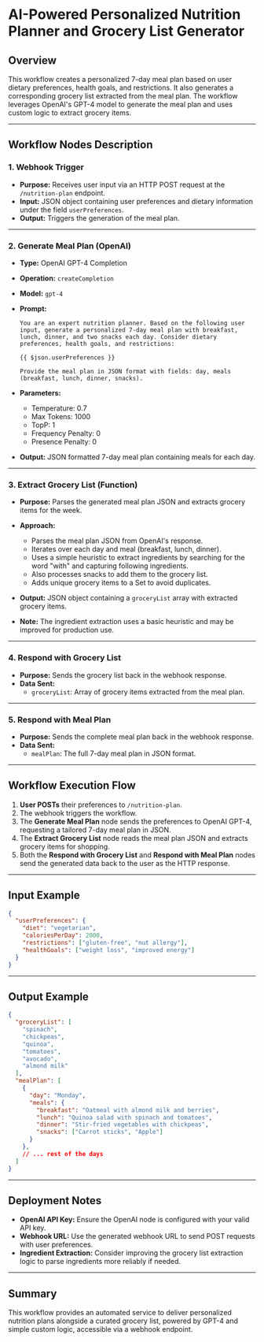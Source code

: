 # AI-Powered Personalized Nutrition Planner and Grocery List Generator

## Overview

This workflow creates a personalized 7-day meal plan based on user dietary preferences, health goals, and restrictions. It also generates a corresponding grocery list extracted from the meal plan. The workflow leverages OpenAI's GPT-4 model to generate the meal plan and uses custom logic to extract grocery items.

---

## Workflow Nodes Description

### 1. Webhook Trigger

- **Purpose:** Receives user input via an HTTP POST request at the `/nutrition-plan` endpoint.
- **Input:** JSON object containing user preferences and dietary information under the field `userPreferences`.
- **Output:** Triggers the generation of the meal plan.

---

### 2. Generate Meal Plan (OpenAI)

- **Type:** OpenAI GPT-4 Completion
- **Operation:** `createCompletion`
- **Model:** `gpt-4`
- **Prompt:**

  ```
  You are an expert nutrition planner. Based on the following user input, generate a personalized 7-day meal plan with breakfast, lunch, dinner, and two snacks each day. Consider dietary preferences, health goals, and restrictions:

  {{ $json.userPreferences }}

  Provide the meal plan in JSON format with fields: day, meals (breakfast, lunch, dinner, snacks).
  ```
- **Parameters:**  
  - Temperature: 0.7  
  - Max Tokens: 1000  
  - TopP: 1  
  - Frequency Penalty: 0  
  - Presence Penalty: 0  

- **Output:** JSON formatted 7-day meal plan containing meals for each day.

---

### 3. Extract Grocery List (Function)

- **Purpose:** Parses the generated meal plan JSON and extracts grocery items for the week.
- **Approach:**  
  - Parses the meal plan JSON from OpenAI's response.  
  - Iterates over each day and meal (breakfast, lunch, dinner).  
  - Uses a simple heuristic to extract ingredients by searching for the word "with" and capturing following ingredients.  
  - Also processes snacks to add them to the grocery list.  
  - Adds unique grocery items to a Set to avoid duplicates.

- **Output:** JSON object containing a `groceryList` array with extracted grocery items.

- **Note:** The ingredient extraction uses a basic heuristic and may be improved for production use.

---

### 4. Respond with Grocery List

- **Purpose:** Sends the grocery list back in the webhook response.
- **Data Sent:**  
  - `groceryList`: Array of grocery items extracted from the meal plan.

---

### 5. Respond with Meal Plan

- **Purpose:** Sends the complete meal plan back in the webhook response.
- **Data Sent:**  
  - `mealPlan`: The full 7-day meal plan in JSON format.

---

## Workflow Execution Flow

1. **User POSTs** their preferences to `/nutrition-plan`.
2. The webhook triggers the workflow.
3. The **Generate Meal Plan** node sends the preferences to OpenAI GPT-4, requesting a tailored 7-day meal plan in JSON.
4. The **Extract Grocery List** node reads the meal plan JSON and extracts grocery items for shopping.
5. Both the **Respond with Grocery List** and **Respond with Meal Plan** nodes send the generated data back to the user as the HTTP response.

---

## Input Example

```json
{
  "userPreferences": {
    "diet": "vegetarian",
    "caloriesPerDay": 2000,
    "restrictions": ["gluten-free", "nut allergy"],
    "healthGoals": ["weight loss", "improved energy"]
  }
}
```

---

## Output Example

```json
{
  "groceryList": [
    "spinach",
    "chickpeas",
    "quinoa",
    "tomatoes",
    "avocado",
    "almond milk"
  ],
  "mealPlan": [
    {
      "day": "Monday",
      "meals": {
        "breakfast": "Oatmeal with almond milk and berries",
        "lunch": "Quinoa salad with spinach and tomatoes",
        "dinner": "Stir-fried vegetables with chickpeas",
        "snacks": ["Carrot sticks", "Apple"]
      }
    },
    // ... rest of the days
  ]
}
```

---

## Deployment Notes

- **OpenAI API Key:** Ensure the OpenAI node is configured with your valid API key.
- **Webhook URL:** Use the generated webhook URL to send POST requests with user preferences.
- **Ingredient Extraction:** Consider improving the grocery list extraction logic to parse ingredients more reliably if needed.

---

## Summary

This workflow provides an automated service to deliver personalized nutrition plans alongside a curated grocery list, powered by GPT-4 and simple custom logic, accessible via a webhook endpoint.